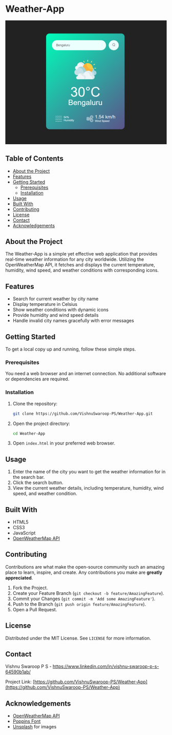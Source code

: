 # Weather-App

![Weather App](images/Weather-App-Bengaluru.png)

## Table of Contents
- [About the Project](#about-the-project)
- [Features](#features)
- [Getting Started](#getting-started)
  - [Prerequisites](#prerequisites)
  - [Installation](#installation)
- [Usage](#usage)
- [Built With](#built-with)
- [Contributing](#contributing)
- [License](#license)
- [Contact](#contact)
- [Acknowledgements](#acknowledgements)

## About the Project

The Weather-App is a simple yet effective web application that provides real-time weather information for any city worldwide. Utilizing the OpenWeatherMap API, it fetches and displays the current temperature, humidity, wind speed, and weather conditions with corresponding icons.

## Features

- Search for current weather by city name
- Display temperature in Celsius
- Show weather conditions with dynamic icons
- Provide humidity and wind speed details
- Handle invalid city names gracefully with error messages

## Getting Started

To get a local copy up and running, follow these simple steps.

### Prerequisites

You need a web browser and an internet connection. No additional software or dependencies are required.

### Installation

1. Clone the repository:
   ```sh
   git clone https://github.com/VishnuSwaroop-PS/Weather-App.git
   ```
2. Open the project directory:
   ```sh
   cd Weather-App
   ```
3. Open `index.html` in your preferred web browser.

## Usage

1. Enter the name of the city you want to get the weather information for in the search bar.
2. Click the search button.
3. View the current weather details, including temperature, humidity, wind speed, and weather condition.

## Built With

- HTML5
- CSS3
- JavaScript
- [OpenWeatherMap API](https://openweathermap.org/api)

## Contributing

Contributions are what make the open-source community such an amazing place to learn, inspire, and create. Any contributions you make are **greatly appreciated**.

1. Fork the Project.
2. Create your Feature Branch (`git checkout -b feature/AmazingFeature`).
3. Commit your Changes (`git commit -m 'Add some AmazingFeature'`).
4. Push to the Branch (`git push origin feature/AmazingFeature`).
5. Open a Pull Request.

## License

Distributed under the MIT License. See `LICENSE` for more information.

## Contact

Vishnu Swaroop P S - https://www.linkedin.com/in/vishnu-swaroop-p-s-64590b1ab/

Project Link: [https://github.com/VishnuSwaroop-PS/Weather-App](https://github.com/VishnuSwaroop-PS/Weather-App)

## Acknowledgements

- [OpenWeatherMap API](https://openweathermap.org/api)
- [Poppins Font](https://fonts.google.com/specimen/Poppins)
- [Unsplash](https://unsplash.com/) for images
